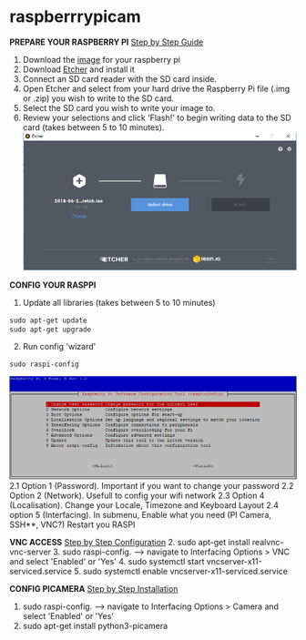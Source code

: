 # raspberrrypicam
**PREPARE YOUR RASPBERRY PI** [Step by Step Guide](https://www.raspberrypi.org/documentation/installation/installing-images/)

1. Download the [image](https://www.raspberrypi.org/downloads/) for your raspberry pi
2. Download [Etcher](https://etcher.io/) and install it
3. Connect an SD card reader with the SD card inside.
4. Open Etcher and select from your hard drive the Raspberry Pi file (.img or .zip) you wish to write to the SD card.
5. Select the SD card you wish to write your image to.
6. Review your selections and click 'Flash!' to begin writing data to the SD card (takes between 5 to 10 minutes).
![etcher](/images/etcher.png)


**CONFIG YOUR RASPPI**

1. Update all libraries (takes between 5 to 10 minutes)
```
sudo apt-get update
sudo apt-get upgrade
```
2. Run config 'wizard'
```
sudo raspi-config
```
![raspi_config](/images/wizard.png)
2.1 Option 1 (Password). Important if you want to change your password
2.2 Option 2 (Network). Usefull to config your wifi network
2.3 Option 4 (Localisation). Change your Locale, Timezone and Keyboard Layout
2.4 option 5 (Interfacing). In submenu, Enable what you need (PI Camera, SSH**, VNC?)
Restart you RASPI




**VNC ACCESS** [Step by Step Configuration](https://www.realvnc.com/es/connect/docs/raspberry-pi.html#raspberry-pi-setup)
2. sudo apt-get install realvnc-vnc-server
3. sudo raspi-config. --> navigate to Interfacing Options > VNC and select 'Enabled' or 'Yes'
4. sudo systemctl start vncserver-x11-serviced.service
5. sudo systemctl enable vncserver-x11-serviced.service


**CONFIG PICAMERA** [Step by Step Installation](https://projects.raspberrypi.org/en/projects/getting-started-with-picamera/4)
1. sudo raspi-config. --> navigate to Interfacing Options > Camera and select 'Enabled' or 'Yes'
2. sudo apt-get install python3-picamera
